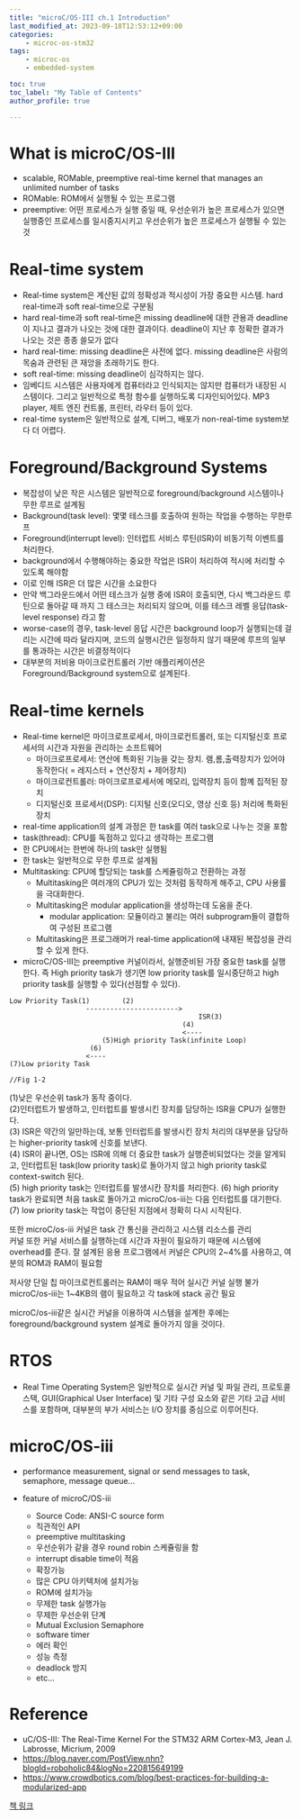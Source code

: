 ```yaml
---
title: "microC/OS-III ch.1 Introduction"
last_modified_at: 2023-09-18T12:53:12+09:00
categories:
    - microc-os-stm32
tags:
    - microc-os
    - embedded-system

toc: true
toc_label: "My Table of Contents"
author_profile: true

---
```

# What is microC/OS-III
 - scalable, ROMable, preemptive real-time kernel that manages an unlimited number of tasks
  - ROMable: ROM에서 실행될 수 있는 프로그램
  - preemptive: 어떤 프로세스가 실행 중일 때, 우선순위가 높은 프로세스가 있으면 실행중인 프로세스를 일시중지시키고 우선순위가 높은 프로세스가 실행될 수 있는 것

# Real-time system
 - Real-time system은 계산된 값의 정확성과 적시성이 가장 중요한 시스템. hard real-time과 soft real-time으로 구분됨
 - hard real-time과 soft real-time은 missing deadline에 대한 관용과 deadline이 지나고 결과가 나오는 것에 대한 결과이다. deadline이 지난 후 정확한 결과가 나오는 것은 종종 쓸모가 없다
 - hard real-time: missing deadline은 사전에 없다. missing deadline은 사람의 목숨과 관련된 큰 재앙을 초래하기도 한다.
 - soft real-time: missing deadline이 심각하지는 않다.
 - 임베디드 시스템은 사용자에게 컴퓨터라고 인식되지는 않지만 컴퓨터가 내장된 시스템이다. 그리고 일반적으로 특정 함수를 실행하도록 디자인되어있다. MP3 player, 제트 엔진 컨트롤, 프린터, 라우터 등이 있다.
 - real-time system은 일반적으로 설계, 디버그, 배포가 non-real-time system보다 더 어렵다.

# Foreground/Background Systems
 - 복잡성이 낮은 작은 시스템은 일반적으로 foreground/background 시스템이나 무한 루프로 설계됨
 - Background(task level): 몇몇 테스크를 호출하여 원하는 작업을 수행하는 무한루프
 - Foreground(interrupt level): 인터럽트 서비스 루틴(ISR)이 비동기적 이벤트를 처리한다.
 - background에서 수행해야하는 중요한 작업은 ISR이 처리하여 적시에 처리할 수 있도록 해야함
  - 이로 인해 ISR은 더 많은 시간을 소요한다
 - 만약 백그라운드에서 어떤 테스크가 실행 중에 ISR이 호출되면, 다시 백그라운드 루틴으로 돌아갈 때 까지 그 테스크는 처리되지 않으며, 이를 테스크 레벨 응답(task-level response) 라고 함
 - worse-case의 경우, task-level 응답 시간은 background loop가 실행되는데 걸리는 시간에 따라 달라지며, 코드의 실행시간은 일정하지 않기 때문에 루프의 일부를 통과하는 시간은 비결정적이다
 - 대부분의 저비용 마이크로컨트롤러 기반 애플리케이션은 Foreground/Background system으로 설계된다.

# Real-time kernels
 - Real-time kernel은 마이크로프로세서, 마이크로컨트롤러, 또는 디지털신호 프로세서의 시간과 자원을 관리하는 소프트웨어
   - 마이크로프로세서: 연산에 특화된 기능을 갖는 장치. 램,롬,출력장치가 있어야 동작한다( = 레지스터 + 연산장치 + 제어장치)
   - 마이크로컨트롤러: 마이크로프로세서에 메모리, 입력장치 등이 함꼐 집적된 장치
   - 디지털신호 프로세서(DSP): 디지털 신호(오디오, 영상 신호 등) 처리에 특화된 장치
 - real-time application의 설계 과정은 한 task를 여러 task으로 나누는 것을 포함
 - task(thread): CPU를 독점하고 있다고 생각하는 프로그램
 - 한 CPU에서는 한번에 하나의 task만 실행됨
 - 한 task는 일반적으로 무한 루프로 설계됨
 - Multitasking: CPU에 할당되는 task를 스케쥴링하고 전환하는 과정
    - Multitasking은 여러개의 CPU가 있는 것처럼 동작하게 해주고, CPU 사용률을 극대화한다.
    - Multitasking은 modular application을 생성하는데 도움을 준다.
        - modular application: 모듈이라고 불리는 여러 subprogram들이 결합하여 구성된 프로그램
    - Multitasking은 프로그래머가 real-time application에 내재된 복잡성을 관리할 수 있게 한다.
 - microC/OS-III는 preemptive 커널이라서, 실행준비된 가장 중요한 task를 실행한다. 즉 High priority task가 생기면 low priority task를 일시중단하고 high priority task를 실행할 수 있다(선점할 수 있다).


 ```
 Low Priority Task(1)        (2)
                    ----------------------->
                                                ISR(3)
                                            (4) 
                                            <----   
                        (5)High priority Task(infinite Loop)
                     (6) 
                    <----  
 (7)Low priority Task

 //Fig 1-2
 ```


(1)낮은 우선순위 task가 동작 중이다.<br>
(2)인터럽트가 발생하고, 인터럽트를 발생시킨 장치를 담당하는 ISR을 CPU가 실행한다.<br>
(3) ISR은 약간의 일만하는데, 보통 인터럽트를 발생시킨 장치 처리의 대부분을 담당하는 higher-priority task에 신호를 보낸다.<br>
(4) ISR이 끝나면, OS는 ISR에 의해 더 중요한 task가 실행준비되었다는 것을 알게되고, 인터럽트된 task(low priority task)로 돌아가지 않고 high priority task로 context-switch 된다.<br>
(5) high priority task는 인터럽트를 발생시칸 장치를 처리한다.
(6) high priority task가 완료되면 처음 task로 돌아가고 microC/os-iii는 다음 인터럽트를 대기한다.
(7) low priority task는 작업이 중단된 지점에서 정확히 다시 시작된다.


또한 microC/os-iii 커널은 task 간 통신을 관리하고 시스템 리소스를 관리<br>
커널 또한 커널 서비스를 실행하는데 시간과 자원이 필요하기 때문에 시스템에 overhead를 준다. 잘 설계된 응용 프로그램에서 커널은 CPU의 2~4%를 사용하고, 여분의 ROM과 RAM이 필요함


저사양 단일 칩 마이크로컨트롤러는 RAM이 매우 적어 실시간 커널 실행 불가<br>
microC/os-iii는 1~4KB의 램이 필요하고 각 task에 stack 공간 필요


microC/os-iii같은 실시간 커널을 이용하여 시스템을 설계한 후에는 foreground/background system 설계로 돌아가지 않을 것이다.

# RTOS
 - Real Time Operating System은 일반적으로 실시간 커널 및 파일 관리, 프로토콜 스택, GUI(Graphical User Interface) 및 기타 구성 요소와 같은 기타 고급 서비스를 포함하며, 대부분의 부가 서비스는 I/O 장치를 중심으로 이루어진다.

# microC/OS-iii
 - performance measurement, signal or send messages to task, semaphore, message queue...

 - feature of microC/OS-iii
    - Source Code: ANSI-C source form
    - 직관적인 API
    - preemptive multitasking
    - 우선순위가 같을 경우 round robin 스케쥴링을 함
    - interrupt disable time이 적음
    - 확장가능
    - 많은 CPU 아키텍처에 설치가능
    - ROM에 설치가능
    - 무제한 task 실행가능
    - 무제한 우선순위 단계
    - Mutual Exclusion Semaphore
    - software timer
    - 에러 확인
    - 성능 측정
    - deadlock 방지
    - etc...

# Reference
 - uC/OS-III: The Real-Time Kernel For the STM32 ARM Cortex-M3, Jean J. Labrosse, Micrium, 2009
 - https://blog.naver.com/PostView.nhn?blogId=roboholic84&logNo=220815649199
 - https://www.crowdbotics.com/blog/best-practices-for-building-a-modularized-app

[책 링크](https://micrium.atlassian.net/wiki/spaces/osiiidoc/overview)
